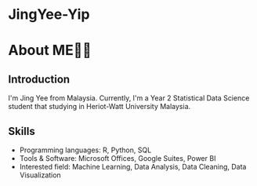 # JingYee-Yip

# About ME👧🏻
## Introduction
I'm Jing Yee from Malaysia. Currently, I'm a Year 2 Statistical Data Science student that studying in Heriot-Watt University Malaysia. 

## Skills
* Programming languages: R, Python, SQL 
* Tools & Software: Microsoft Offices, Google Suites, Power BI
* Interested field: Machine Learning, Data Analysis, Data Cleaning, Data Visualization
